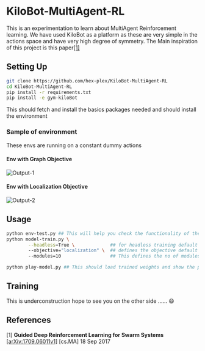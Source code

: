 # KiloBot-MultiAgent-RL
This is an experimentation to learn about MultiAgent Reinforcement learning. We have used KiloBot as a platform as these are very simple in the actions space and have very high degree of symmetry. The Main inspiration of this project is this paper[[1]](#1)

## Setting Up
``` bash
git clone https://github.com/hex-plex/KiloBot-MultiAgent-RL
cd KiloBot-MultiAgent-RL
pip install -r requirements.txt
pip install -e gym-kiloBot
```
This should fetch and install the basics packages needed and should install the environment
### Sample of environment
These envs are running on a constant dummy actions
#### Env with Graph Objective
![Output-1](/env_test_graph.gif?raw=true)
#### Env with Localization Objective
![Output-2](/env_test_localize.gif?raw=true)

## Usage
``` bash
python env-test.py ## This will help you check the functionality of the environement and should give the sample code to understand the apis as well.
python model-train.py \
        --headless=True \             ## for headless training default False
        --objective="localization" \  ## defines the objective default is graph
        --modules=10                  ## This defines the no of modules to be initialized default 10

python play-model.py ## This should load trained weights and show the performance
```
## Training
This is underconstruction hope to see you on the other side ...... :smile:
## References
<a id="1">[1]</a>
**Guided Deep Reinforcement Learning for Swarm Systems** [[arXiv:1709.06011v1]](https://arxiv.org/abs/1709.06011) [cs.MA] 18 Sep 2017

